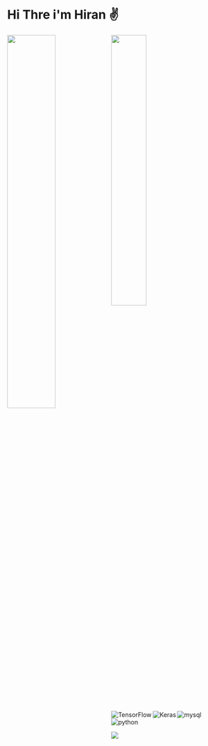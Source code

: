 # Hi Thre i'm  Hiran ✌️
<img align="left" width=47% src="https://github-readme-stats.vercel.app/api?username=Hirann97&show_icons=true&theme=dark" />
<img align="left" width=40% src="https://github-readme-stats.vercel.app/api/top-langs/?username=Hirann97&langs_count=7)](https://github.com/Hirann97/github-readme-stats)" />

<img align="left" alt="TensorFlow" src="https://img.shields.io/badge/TensorFlow-FF6F00?style=for-the-badge&logo=tensorflow&logoColor=white" />
<img align="left" alt="Keras" src="https://img.shields.io/badge/Keras-FF0000?style=for-the-badge&logo=keras&logoColor=white" />
<img align="left" alt="mysql" src="https://img.shields.io/badge/MySQL-005C84?style=for-the-badge&logo=mysql&logoColor=white" />
<img alt="python" src="https://img.shields.io/badge/Python-FFD43B?style=for-the-badge&logo=python&logoColor=blue" />

![](https://komarev.com/ghpvc/?username=Hirann97&style=flat-square)
